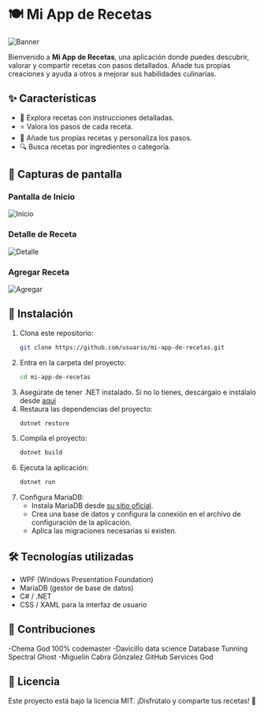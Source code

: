 # 🍽️ Mi App de Recetas

![Banner](https://i.imgur.com/8h66YXN.jpeg)

Bienvenido a **Mi App de Recetas**, una aplicación donde puedes descubrir, valorar y compartir recetas con pasos detallados. Añade tus propias creaciones y ayuda a otros a mejorar sus habilidades culinarias. 

## ✨ Características

- 📜 Explora recetas con instrucciones detalladas.
- ⭐ Valora los pasos de cada receta.
- 📝 Añade tus propias recetas y personaliza los pasos.
- 🔍 Busca recetas por ingredientes o categoría.

## 📸 Capturas de pantalla

### Pantalla de Inicio
![Inicio](https://via.placeholder.com/600x400.png?text=Pantalla+de+Inicio)

### Detalle de Receta
![Detalle](https://via.placeholder.com/600x400.png?text=Detalle+de+Receta)

### Agregar Receta
![Agregar](https://via.placeholder.com/600x400.png?text=Agregar+Receta)

## 🚀 Instalación

1. Clona este repositorio:
   ```bash
   git clone https://github.com/usuario/mi-app-de-recetas.git
   ```
2. Entra en la carpeta del proyecto:
   ```bash
   cd mi-app-de-recetas
   ```
3. Asegúrate de tener .NET instalado. Si no lo tienes, descárgalo e instálalo desde [aquí](https://dotnet.microsoft.com/download/dotnet)
4. Restaura las dependencias del proyecto:
   ```bash
   dotnet restore
   ```
5. Compila el proyecto:
   ```bash
   dotnet build
   ```
6. Ejecuta la aplicación:
   ```bash
   dotnet run
   ```
7. Configura MariaDB:
   - Instala MariaDB desde [su sitio oficial](https://mariadb.org/download/).
   - Crea una base de datos y configura la conexión en el archivo de configuración de la aplicación.
   - Aplica las migraciones necesarias si existen.

## 🛠️ Tecnologías utilizadas

- WPF (Windows Presentation Foundation)
- MariaDB (gestor de base de datos)
- C# / .NET
- CSS / XAML para la interfaz de usuario

## 📌 Contribuciones

-Chema God 100% codemaster
-Davicillo data science Database Tunning Spectral Ghost
-Miguelin Cabra Gónzalez GitHub Services God

## 📜 Licencia

Este proyecto está bajo la licencia MIT. ¡Disfrútalo y comparte tus recetas! 🍲

